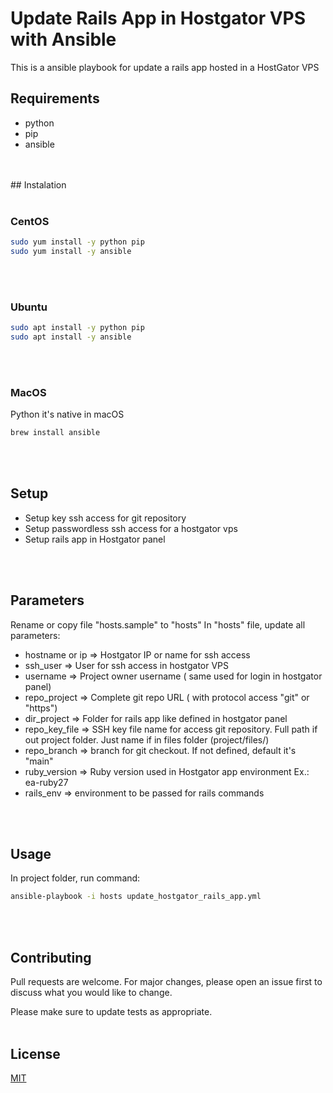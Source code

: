 # Update Rails App in Hostgator VPS with Ansible

This is a ansible playbook for update a rails app hosted in a HostGator VPS


## Requirements

- python
- pip
- ansible

<br>
<br>
## Instalation
<br>
<br>

### CentOS

```bash
sudo yum install -y python pip
sudo yum install -y ansible
```
<br>
<br>

### Ubuntu

```bash
sudo apt install -y python pip
sudo apt install -y ansible
```
<br>
<br>

### MacOS
Python it's native in macOS

```bash
brew install ansible
```
<br>
<br>

## Setup


- Setup key ssh access for git repository
- Setup passwordless ssh access for a hostgator vps
- Setup rails app in Hostgator panel
<br>
<br>

## Parameters


Rename or copy file "hosts.sample" to "hosts"
In "hosts" file, update all parameters:


- hostname or ip => Hostgator IP or name for ssh access
- ssh_user => User for ssh access in hostgator VPS
- username => Project owner username ( same used for login in hostgator panel)
- repo_project => Complete git repo URL ( with protocol access "git" or "https")
- dir_project => Folder for rails app like defined in hostgator panel
- repo_key_file => SSH key file name for access git repository. Full path if out project folder. Just name if in files folder (project/files/)
- repo_branch => branch for git checkout. If not defined, default it's "main"
- ruby_version => Ruby version used in Hostgator app environment Ex.: ea-ruby27 
- rails_env => environment to be passed for rails commands
<br>
<br>

## Usage

In project folder, run command:

```bash
ansible-playbook -i hosts update_hostgator_rails_app.yml
```

<br>
<br>

## Contributing
Pull requests are welcome. For major changes, please open an issue first to discuss what you would like to change.

Please make sure to update tests as appropriate.
<br>
<br>

## License
[MIT](https://choosealicense.com/licenses/mit/)
